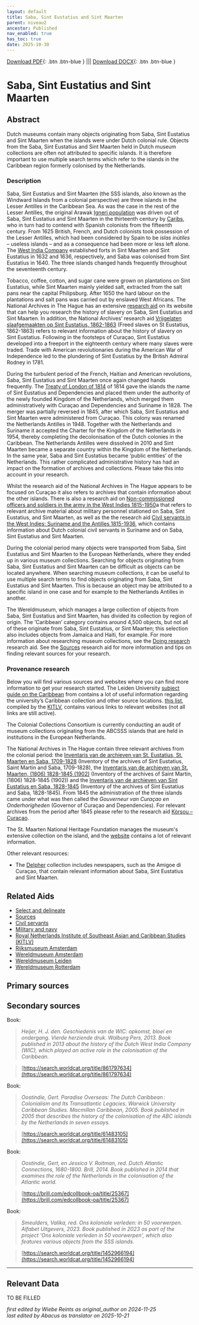 ```yaml
---
layout: default
title: Saba, Sint Eustatius and Sint Maarten
parent: niveau2
ancestor: Published
nav_enabled: true
has_toc: true
date: 2025-10-30
--- 
```



[Download PDF](https://raw.githubusercontent.com/colonial-heritage/research-guides-dev/refs/heads/main/EXPORTS/published/PDF/niveau2/English/SabaStEustatiusStMaarten.pdf){: .btn .btn-blue } |||    [Download DOCX](https://raw.githubusercontent.com/colonial-heritage/research-guides-dev/refs/heads/main/EXPORTS/published/DOCX/niveau2/English/SabaStEustatiusStMaarten.docx){: .btn .btn-blue }


# Saba, Sint Eustatius and Sint Maarten


## Abstract

Dutch museums contain many objects originating from Saba, Sint Eustatius and Sint Maarten when the islands were under Dutch colonial rule. Objects from the Saba, Sint Eustatius and Sint Maarten held in Dutch museum collections are often not attributed to specific islands. It is therefore important to use multiple search terms which refer to the islands in the Caribbean region formerly colonised by the Netherlands.

### Description

Saba, Sint Eustatius and Sint Maarten (the SSS islands, also known as the Windward Islands from a colonial perspective) are three islands in the Lesser Antilles in the Caribbean Sea. As was the case in the rest of the Lesser Antilles, the original Arawak [Igneri population]( https://www.wikidata.org/entity/Q735922) was driven out of Saba, Sint Eustatius and Sint Maarten in the thirteenth century by [Caribs]( https://www.wikidata.org/entity/Q27106), who in turn had to contend with Spanish colonists from the fifteenth century. From 1625 British, French, and Dutch colonists took possession of the Lesser Antilles, which had been considered by Spain to be _islas inútiles_ – useless islands – and as a consequence had been more or less left alone. The [West India Company](http://www.wikidata.org/entity/Q617066) established forts in Sint Maarten and Sint Eustatius in 1632 and 1636, respectively, and Saba was colonised from Sint Eustatius in 1640. The three islands changed hands frequently throughout the seventeenth century.

Tobacco, coffee, cotton, and sugar cane were grown on plantations on Sint Eustatius, while Sint Maarten mainly yielded salt, extracted from the salt pans near the capital Philipsburg. After 1650 the hard labour on the plantations and salt pans was carried out by enslaved West Africans. The National Archives in The Hague has an extensive [research aid](https://www.nationaalarchief.nl/onderzoeken/zoekhulpen/korsou-curacao-mensen-van-toen) on its website that can help you research the history of slavery on Saba, Sint Eustatius and Sint Maarten. In addition, the National Archives’ research aid [Vrijgelaten slaafgemaakten op Sint Eustatius, 1862-1863](https://www.nationaalarchief.nl/onderzoeken/zoekhulpen/vrijgelaten-slaafgemaakten-op-sint-eustatius-1862-1863) (Freed slaves on St Eustatius, 1862-1863) refers to relevant information about the history of slavery on Sint Eustatius. Following in the footsteps of Curaçao, Sint Eustatius developed into a freeport in the eighteenth century where many slaves were traded. Trade with American revolutionaries during the American War of Independence led to the plundering of Sint Eustatius by the British Admiral Rodney in 1781.

During the turbulent period of the French, Haitian and American revolutions, Saba, Sint Eustatius and Sint Maarten once again changed hands frequently. The [Treaty of London of 1814](http://www.wikidata.org/entity/Q617263) of 1814 gave the islands the name of Sint Eustatius and Dependencies and placed them under the authority of the newly founded Kingdom of the Netherlands, which merged them administratively with Curaçao and Dependencies and Suriname in 1828. The merger was partially reversed in 1845, after which Saba, Sint Eustatius and Sint Maarten were administered from Curaçao. This colony was renamed the Netherlands Antilles in 1948. Together with the Netherlands and Suriname it accepted the Charter for the Kingdom of the Netherlands in 1954, thereby completing the decolonisation of the Dutch colonies in the Caribbean. The Netherlands Antilles were dissolved in 2010 and Sint Maarten became a separate country within the Kingdom of the Netherlands. In the same year, Saba and Sint Eustatius became ‘public entities’ of the Netherlands. This rather complicated administrative history has had an impact on the formation of archives and collections. Please take this into account in your research.

Whilst the research aid of the National Archives in The Hague appears to be focused on Curaçao it also refers to archives that contain information about the other islands. There is also a research aid on [Non-commissioned officers and soldiers in the army in the West Indies 1815-1950](https://www.nationaalarchief.nl/onderzoeken/zoekhulpen/militairen-onderofficieren-en-soldaten-bij-het-leger-in-west-indie-1815-1950)a that refers to relevant archive material about military personnel stationed on Saba, Sint Eustatius, and Sint Maarten, as well as the the research aid [Civil servants in the West Indies: Suriname and the Antilles 1815-1936](https://www.nationaalarchief.nl/onderzoeken/zoekhulpen/ambtenaren-in-west-indie-suriname-en-de-antillen-1815-1936), which contains information about Dutch colonial civil servants in Suriname and on Saba, Sint Eustatius and Sint Maarten.

During the colonial period many objects were transported from Saba, Sint Eustatius and Sint Maarten to the European Netherlands, where they ended up in various museum collections. Searching for objects originating from Saba, Sint Eustatius and Sint Maarten can be difficult as objects can be located anywhere. When searching museum collections, it can be useful to use multiple search terms to find objects originating from Saba, Sint Eustatius and Sint Maarten. This is because an object may be attributed to a specific island in one case and for example to the Netherlands Antilles in another.

The Wereldmuseum, which manages a large collection of objects from Saba, Sint Eustatius and Sint Maarten, has divided its collection by region of origin. The ‘Caribbean’ category contains around 4,500 objects, but not all of these originate from Saba, Sint Eustatius, or Sint Maarten; this selection also includes objects from Jamaica and Haiti, for example. For more information about researching museum collections, see the [Doing research](https://app.colonialcollections.nl/nl/research-aids/https%3A%2F%2Fn2t%252Enet%2Fark%3A%2F27023%2Fd2741eb61e9f4b63fa0d750159b2503d) research aid. See the [Sources](https://app.colonialcollections.nl/nl/research-aids/https%3A%2F%2Fn2t%252Enet%2Fark%3A%2F27023%2F5f0031f66044adefab19b67b1344b31d) research aid for more information and tips on finding relevant sources for your research.

### Provenance research

Below you will find various sources and websites where you can find more information to get your research started. The Leiden University [subject guide on the Caribbean](https://www.bibliotheek.universiteitleiden.nl/subject-guides/caraiben) from contains a lot of useful information regarding the university’s Caribbean collection and other source locations. [this list](https://www.kitlv.nl/wp-content/uploads/2014/08/caribbean_links.pdf), compiled by the [KITLV](https://app.colonialcollections.nl/nl/research-aids/https%3A%2F%2Fn2t%252Enet%2Fark%3A%2F27023%2F62191a1bbed9b315db786f2037417b4f), contains various links to relevant websites (not all links are still active).

The Colonial Collections Consortium is currently conducting an audit of museum collections originating from the ABCSSS islands that are held in institutions in the European Netherlands.
    
The National Archives in The Hague contain three relevant archives from the colonial period: the [Inventaris van de archieven van St. Eustatius, St. Maarten en Saba, 1709-1828](https://www.nationaalarchief.nl/onderzoeken/archief/1.05.13.01/download/pdf) (Inventory of the archives of Sint Eustatius, Saint Martin and Saba, 1709-1828), the [Inventaris van de archieven van St. Maarten, (1806) 1828-1845 (1902)](https://www.nationaalarchief.nl/onderzoeken/archief/1.05.13.03/download/pdf) (Inventory of the archives of Saint Martin, (1806) 1828-1845 (1902)) and the [Inventaris van de archieven van Sint Eustatius en Saba, 1828-1845](https://www.nationaalarchief.nl/onderzoeken/archief/1.05.13.02/download/pdf) (Inventory of the archives of Sint Eustatius and Saba, 1828-1845). From 1845 the administration of the three islands came under what was then called the _Gouverneur van Curaçao en Onderhorigheden_ (Governor of Curaçao and Dependencies). For relevant archives from the period after 1845 please refer to the research aid [Kòrsou – Curaçao](https://www.nationaalarchief.nl/onderzoeken/zoekhulpen/korsou-curacao-mensen-van-toen).

The St. Maarten National Heritage Foundation manages the museum's extensive collection on the island, and the [website](https://www.sintmaartenmuseum.org/exhibitions) contains a lot of relevant information.

Other relevant resources:
 - The [Delpher](https://www.delpher.nl/) collection includes newspapers, such as the Amigoe di Curaçao, that contain relevant information about Saba, Sint Eustatius and Sint Maarten.


## Related Aids

 - [Select and delineate](niveau1/English/SelectAndDelineate_20240425.yml)  
 - [Sources](niveau1/English/Sources_20240501.yml)  
 - [Civil servants](niveau2/English/CivilServants_20240316.yml)  
 - [Military and navy](niveau2/English/MilitaryAndNavy_20240417.yml)  
 - [Royal Netherlands Institute of Southeast Asian and Caribbean Studies (KITLV)](niveau3/English/KITLV_20240704.yml)  
 - [Rijksmuseum Amsterdam](niveau3/English/RijksmuseumAmsterdam_20240905.yml)  
 - [Wereldmuseum Amsterdam](niveau3/English/WMAmsterdam_20240809.yml)  
 - [Wereldmuseum Leiden](niveau3/English/WMLeiden_20240508.yml)  
 - [Wereldmuseum Rotterdam](niveau3/English/WMRotterdam_2040822.yml)  

## Primary sources

## Secondary sources

Book:
  > *Heijer, H. J. den. Geschiedenis van de WIC: opkomst, bloei en ondergang. Vierde herziende druk. Walburg Pers, 2013.*
  > _Book published in 2013 about the history of the Dutch West India Company (WIC), which played an active role in the colonisation of the Caribbean._  

  > [https://search.worldcat.org/title/861797634](https://search.worldcat.org/title/861797634)

Book:
  > *Oostindie, Gert. Paradise Overseas: The Dutch Caribbean : Colonialism and Its Transatlantic Legacies. Warwick University Caribbean Studies. Macmillan Caribbean, 2005.*
  > _Book published in 2005 that describes the history of the colonisation of the ABC islands by the Netherlands in seven essays._  

  > [https://search.worldcat.org/title/61483105](https://search.worldcat.org/title/61483105)

Book:
  > *Oostindie, Gert, en Jessica V. Roitman, red. Dutch Atlantic Connections, 1680-1800. Brill, 2014.*
  > _Book published in 2014 that examines the role of the Netherlands in the colonisation of the Atlantic world._  

  > [https://brill.com/edcollbook-oa/title/25367](https://brill.com/edcollbook-oa/title/25367)

Book:
  > *Smeulders, Valika, red. Ons koloniale verleden: in 50 voorwerpen. Alfabet Uitgevers, 2023.*
  > _Book published in 2023 as part of the project 'Ons koloniale verleden in 50 voorwerpen', which also features various objects from the SSS islands._  

  > [https://search.worldcat.org/title/1452966194](https://search.worldcat.org/title/1452966194)



---
## Relevant Data 
TO BE FILLED

_first edited by Wiebe Reints as original_author on 2024-11-25_  
_last edited by Abacus as translator on 2025-10-21_
        